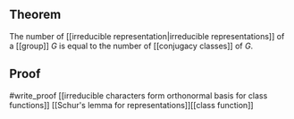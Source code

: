 ## Theorem
The number of [[irreducible representation|irreducible representations]] of a [[group]] $G$ is equal to the number of [[conjugacy classes]] of $G$.
## Proof
#write_proof [[irreducible characters form orthonormal basis for class functions]] [[Schur's lemma for representations]][[class function]]